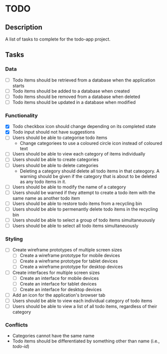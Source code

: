 # TODO

## Description

A list of tasks to complete for the todo-app project.

## Tasks

### Data

- [ ] Todo items should be retrieved from a database when the application starts
- [ ] Todo items should be added to a database when created
- [ ] Todo items should be removed from a database when deleted
- [ ] Todo items should be updated in a database when modified

### Functionality

- [x] Todo checkbox icon should change depending on its completed state
- [x] Todo input should not have suggestions
- [ ] Users should be able to categorise todo items
    - Change categoriees to use a coloured circle icon instead of coloured text
- [ ] Users should be able to view each category of items individually
- [ ] Users should be able to create categories
- [ ] Users should be able to delete categories
    - Deleting a category should delete all todo items in that cateogory. A
    warning should be given if the category that is about to be deleted as any
    todo items in it.
- [ ] Users should be able to modify the name of a category
- [ ] Users should be warned if they attempt to create a todo item with the same
name as another todo item
- [ ] Users should be able to restore todo items from a recycling bin
- [ ] Users should be able to permenantly delete todo items in the recycling bin
- [ ] Users should be able to select a group of todo items simultaneuously
- [ ] Users should be able to select all todo items simultaneuously

### Styling

- [ ] Create wireframe prototypes of multiple screen sizes
    - [ ] Create a wireframe prototype for mobile devices
    - [ ] Create a wireframe prototype for tablet devices
    - [ ] Create a wireframe prototype for desktop devices
- [ ] Create interfaces for multiple screen sizes
    - [ ] Create an interface for mobile devices
    - [ ] Create an interface for tablet devices
    - [ ] Create an interface for desktop devices
- [ ] Add an icon for the application's browser tab
- [ ] Users should be able to view each individual category of todo items
- [ ] Users should be able to view a list of all todo items, regardless of their
category

### Conflicts

- Categories cannot have the same name
- Todo items should be differentiated by something other than name (i.e.,
_todo-id_)
